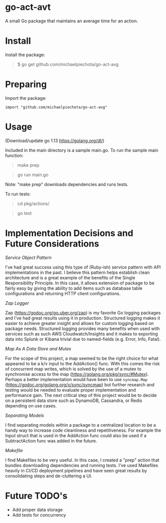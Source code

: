 go-act-avt 
=======
A small Go package that maintains an average time for an action.

Install
=======
Install the package:

> $ go get github.com/michaelpiechota/go-act-avg
	
Preparing
=======
Import the package:

	import "github.com/michaelpiechota/go-act-avg"
	
Usage
=======
(Download/update go 1.13 https://golang.org/dl/)

Included in the main directory is a sample main.go.
To run the sample main function:

> make prep

> go run main.go

Note: "make prep" downloads dependencies and runs tests.

To run tests:
> cd pkg/actions/

> go test

Implementation Decisions and Future Considerations
=======
*Service Object Pattern*

I've had great success using this type of (Ruby-ish) service pattern with API implementations in the past. 
I believe this pattern helps establish clean architecture and is a great example of the benefits of the
Single Responsibility Principle. In this case, it allows extension of package to be fairly easy by giving 
the ability to add items such as database table configurations and returning HTTP client configurations.

*Zap Logger*

Zap (https://godoc.org/go.uber.org/zap) is my favorite Go logging packages and I've had great results using it in production.
Structured logging makes it easier to achieve greater insight and allows for custom logging based on package needs.
Structured logging provides many benefits when used with services such as such AWS Cloudwatch/Insights
and it makes to exporting data into Splunk or Kibana trivial due to named-fields (e.g. Error, Info, Fatal).
 
*Map As A Data Store and Mutex*

For the scope of this project, a map seemed to be the right choice for what appeared to be a k/v input to the AddAction()
func. With this comes the risk of concurrent map writes, which is solved by the use of a mutex to synchronise access to the 
map (https://golang.org/pkg/sync/#Mutex). Perhaps a better implementation would have been to use `syncmap.Map` (https://godoc.org/golang.org/x/sync/syncmap)
but further research and testing would be needed to evaluate proper implementation and performance gain.
The next critical step of this project would be to decide on a persistent data store such as DynamoDB, 
Cassandra, or Redis depending on use cases. 

*Separating Models*

I find separating models within a package to a centralized location to be a handy way to increase code cleanliness and repetitiveness.
For example the Input struct that is used in the AddAction func could also be used if a SubtractAction func was added in the future.

*Makefile*

I find Makefiles to be very useful. In this case, I created a "prep" action that bundles downloading dependencies and running tests. 
I've used Makefiles heavily in CI/CD deployment pipelines and have seen great results by consolidating steps and de-cluttering a UI.

Future TODO's
=======
* Add proper data storage
* Add tests for concurrency

